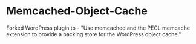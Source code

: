 Memcached-Object-Cache
======================

Forked WordPress plugin to - "Use memcached and the PECL memcache extension to provide a backing store for the WordPress object cache."